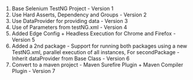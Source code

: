 1) Base Selenium TestNG Project - Version 1
2) Use Hard Asserts, Dependency and Groups - Version 2
3) Use DataProvider for providing data - Version 3
4) Use of Parameters from testNG.xml - Version 4
5) Added Edge Config + Headless Execution for Chrome and Firefox - Version 5
6) Added a 2nd package - Support for running both packages using a new TestNG.xml, parallel execution of all instances, For secondPackage - Inherit dataProvider from Base Class -    Version 6
7) Convert to a maven project - Maven Surefire Plugin + Maven Compiler Plugin - Version 7
